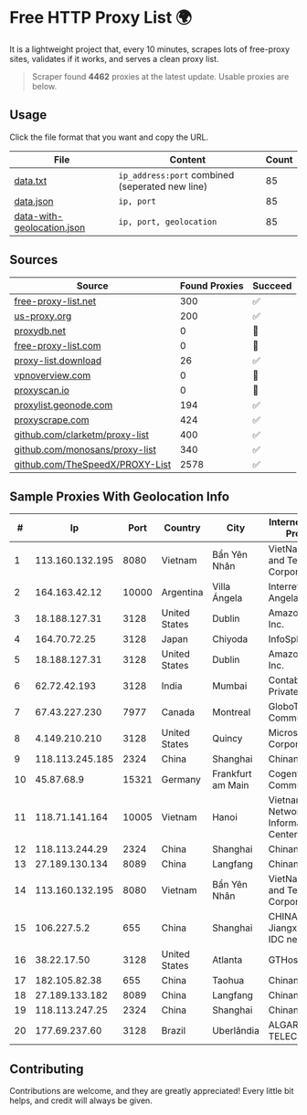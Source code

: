 
# Free HTTP Proxy List 🌍

It is a lightweight project that, every 10 minutes, scrapes lots of free-proxy sites, validates if it works, and serves a clean proxy list.


> Scraper found **4462** proxies at the latest update. Usable proxies are below.

## Usage

Click the file format that you want and copy the URL.


|File|Content|Count|
|----|-------|-----|
|[data.txt](https://raw.githubusercontent.com/themiralay/Proxy-List-World/master/data.txt)|`ip_address:port` combined (seperated new line)|85|
|[data.json](https://raw.githubusercontent.com/themiralay/Proxy-List-World/master/data.json)|`ip, port`|85|
|[data-with-geolocation.json](https://raw.githubusercontent.com/themiralay/Proxy-List-World/master/data-with-geolocation.json)|`ip, port, geolocation`|85|

## Sources

|Source|Found Proxies|Succeed|
|------|-------------|-------|
|[free-proxy-list.net](https://free-proxy-list.net)|300|✅|
|[us-proxy.org](https://www.us-proxy.org)|200|✅|
|[proxydb.net](http://proxydb.net)|0|🚫|
|[free-proxy-list.com](https://free-proxy-list.com/?page=&port=&type%5B%5D=http&type%5B%5D=https&up_time=0&search=Search)|0|🚫|
|[proxy-list.download](https://www.proxy-list.download/HTTP)|26|✅|
|[vpnoverview.com](https://vpnoverview.com/privacy/anonymous-browsing/free-proxy-servers)|0|🚫|
|[proxyscan.io](https://www.proxyscan.io)|0|🚫|
|[proxylist.geonode.com](https://proxylist.geonode.com/api/proxy-list?limit=300&page=1&sort_by=lastChecked&sort_type=desc&protocols=http,https)|194|✅|
|[proxyscrape.com](https://api.proxyscrape.com/v2/?request=displayproxies&protocol=http&timeout=10000&country=all&ssl=all&anonymity=all)|424|✅|
|[github.com/clarketm/proxy-list](https://raw.githubusercontent.com/clarketm/proxy-list/master/proxy-list-raw.txt)|400|✅|
|[github.com/monosans/proxy-list](https://raw.githubusercontent.com/monosans/proxy-list/main/proxies/http.txt)|340|✅|
|[github.com/TheSpeedX/PROXY-List](https://raw.githubusercontent.com/TheSpeedX/PROXY-List/master/http.txt)|2578|✅|


## Sample Proxies With Geolocation Info

|#|Ip|Port|Country|City|Internet Service Provider|
|-|--|----|-------|----|-------------------------|
|1|113.160.132.195|8080|Vietnam|Bẩn Yên Nhân|VietNam Post and Telecom Corporation|
|2|164.163.42.12|10000|Argentina|Villa Ángela|Interret Villa Angela SRL|
|3|18.188.127.31|3128|United States|Dublin|Amazon.com, Inc.|
|4|164.70.72.25|3128|Japan|Chiyoda|InfoSphere|
|5|18.188.127.31|3128|United States|Dublin|Amazon.com, Inc.|
|6|62.72.42.193|3128|India|Mumbai|Contabo Asia Private Limited|
|7|67.43.227.230|7977|Canada|Montreal|GloboTech Communications|
|8|4.149.210.210|3128|United States|Quincy|Microsoft Corporation|
|9|118.113.245.185|2324|China|Shanghai|Chinanet|
|10|45.87.68.9|15321|Germany|Frankfurt am Main|Cogent Communications|
|11|118.71.141.164|10005|Vietnam|Hanoi|Vietnam Internet Network Information Center|
|12|118.113.244.29|2324|China|Shanghai|Chinanet|
|13|27.189.130.134|8089|China|Langfang|Chinanet|
|14|113.160.132.195|8080|Vietnam|Bẩn Yên Nhân|VietNam Post and Telecom Corporation|
|15|106.227.5.2|655|China|Shanghai|CHINANET Jiangx province IDC network|
|16|38.22.17.50|3128|United States|Atlanta|GTHost|
|17|182.105.82.38|655|China|Taohua|Chinanet|
|18|27.189.133.182|8089|China|Langfang|Chinanet|
|19|118.113.247.25|2324|China|Shanghai|Chinanet|
|20|177.69.237.60|3128|Brazil|Uberlândia|ALGAR TELECOM S/A|



## Contributing

Contributions are welcome, and they are greatly appreciated! Every
little bit helps, and credit will always be given.

